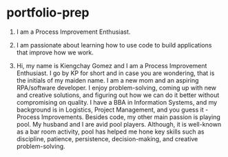 # portfolio-prep

1. I am a Process Improvement Enthusiast. 

2. I am passionate about learning how to use code to build applications that improve how we work. 

3. Hi, my name is Kiengchay Gomez and I am a Process Improvement Enthusiast. I go by KP for short and in case you are wondering, that is the initials of my maiden name. I am
a new mom and an aspiring RPA/software developer. I enjoy problem-solving, coming up with new and creative solutions, and figuring out how we can do it better without compromising on quality. I have a BBA in Information Systems, and my background is in Logistics, Project Management, and you guess it - Process Improvements. Besides code, my other main passion is playing pool. My husband and I are avid pool players. Although, it is well-known as a bar room activity, pool has helped me hone key skills such as discipline, patience, persistence, decision-making, and creative problem-solving.
